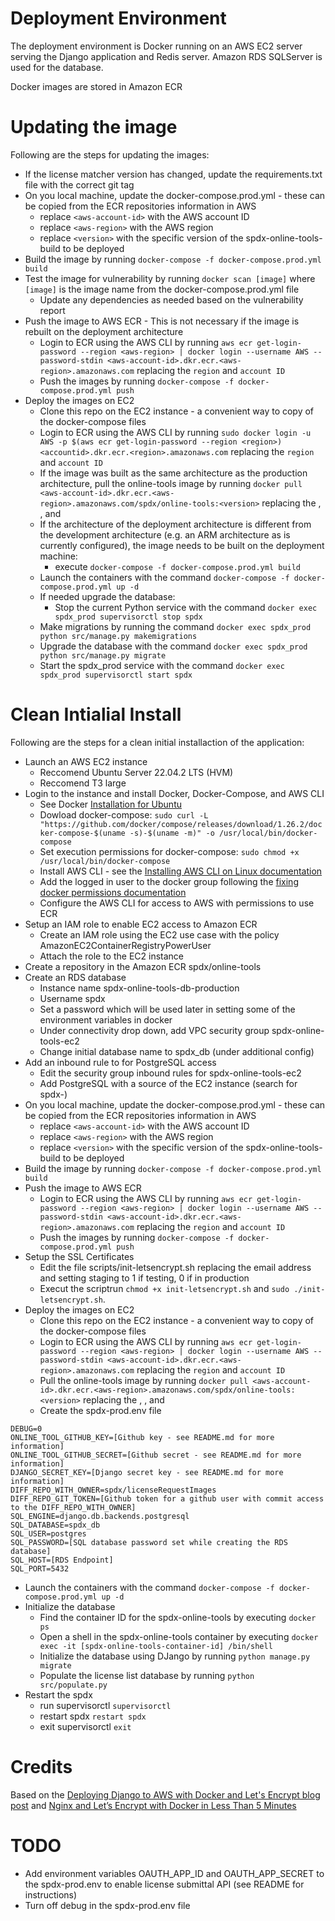 # Deployment Environment

The deployment environment is Docker running on an AWS EC2 server serving the Django application and Redis server. Amazon RDS SQLServer is used for the database.

Docker images are stored in Amazon ECR

# Updating the image

Following are the steps for updating the images:

- If the license matcher version has changed, update the requirements.txt file with the correct git tag
- On you local machine, update the docker-compose.prod.yml - these can be copied from the ECR repositories information in AWS
  - replace `<aws-account-id>` with the AWS account ID
  - replace `<aws-region>` with the AWS region
  - replace `<version>` with the specific version of the spdx-online-tools-build to be deployed
- Build the image by running `docker-compose -f docker-compose.prod.yml build`
- Test the image for vulnerability by running `docker scan [image]` where `[image]` is the image name from the docker-compose.prod.yml file
  - Update any dependencies as needed based on the vulnerability report
- Push the image to AWS ECR - This is not necessary if the image is rebuilt on the deployment architecture
  - Login to ECR using the AWS CLI by running `aws ecr get-login-password --region <aws-region> | docker login --username AWS --password-stdin <aws-account-id>.dkr.ecr.<aws-region>.amazonaws.com` replacing the `region` and `account ID`
  - Push the images by running `docker-compose -f docker-compose.prod.yml push`
- Deploy the images on EC2
  - Clone this repo on the EC2 instance - a convenient way to copy of the docker-compose files
  - Login to ECR using the AWS CLI by running `sudo docker login -u AWS -p $(aws ecr get-login-password --region <region>) <accountid>.dkr.ecr.<region>.amazonaws.com` replacing the `region` and `account ID`
  - If the image was built as the same architecture as the production architecture, pull the online-tools image by running `docker pull <aws-account-id>.dkr.ecr.<aws-region>.amazonaws.com/spdx/online-tools:<version>` replacing the <aws-account-id>, <aws-region>, and <version>
  - If the architecture of the deployment architecture is different from the development architecture (e.g. an ARM architecture as is currently configured), the image needs to be built on the deployment machine:
    - execute `docker-compose -f docker-compose.prod.yml build`
  - Launch the containers with the command `docker-compose -f docker-compose.prod.yml up -d`
  - If needed upgrade the database:
    - Stop the current Python service with the command `docker exec spdx_prod supervisorctl stop spdx`
  - Make migrations by running the command `docker exec spdx_prod python src/manage.py makemigrations`
  - Upgrade the database with the command `docker exec spdx_prod python src/manage.py migrate`
  - Start the spdx_prod service with the command `docker exec spdx_prod supervisorctl start spdx`

# Clean Intialial Install

Following are the steps for a clean initial installaction of the application:

- Launch an AWS EC2 instance
  - Reccomend Ubuntu Server 22.04.2 LTS (HVM)
  - Reccomend T3 large
- Login to the instance and install Docker, Docker-Compose, and AWS CLI
  - See Docker [Installation for Ubuntu](https://docs.docker.com/engine/install/ubuntu/)
  - Dowload docker-compose: `sudo curl -L "https://github.com/docker/compose/releases/download/1.26.2/docker-compose-$(uname -s)-$(uname -m)" -o /usr/local/bin/docker-compose`
  - Set execution permissions for docker-compose: `sudo chmod +x /usr/local/bin/docker-compose`
  - Install AWS CLI - see the [Installing AWS CLI on Linux documentation](https://docs.aws.amazon.com/cli/latest/userguide/install-cliv2-linux.html)
  - Add the logged in user to the docker group following the [fixing docker permissions documentation](https://www.digitalocean.com/community/questions/how-to-fix-docker-got-permission-denied-while-trying-to-connect-to-the-docker-daemon-socket)
  - Configure the AWS CLI for access to AWS with permissions to use ECR
- Setup an IAM role to enable EC2 access to Amazon ECR
  - Create an IAM role using the EC2 use case with the policy AmazonEC2ContainerRegistryPowerUser
  - Attach the role to the EC2 instance
- Create a repository in the Amazon ECR spdx/online-tools
- Create an RDS database
  - Instance name spdx-online-tools-db-production
  - Username spdx
  - Set a password which will be used later in setting some of the environment variables in docker
  - Under connectivity drop down, add VPC security group spdx-online-tools-ec2
  - Change initial database name to spdx_db (under additional config)
- Add an inbound rule to for PostgreSQL access
  - Edit the security group inbound rules for spdx-online-tools-ec2
  - Add PostgreSQL with a source of the EC2 instance (search for spdx-)
- On you local machine, update the docker-compose.prod.yml - these can be copied from the ECR repositories information in AWS
  - replace `<aws-account-id>` with the AWS account ID
  - replace `<aws-region>` with the AWS region
  - replace `<version>` with the specific version of the spdx-online-tools-build to be deployed
- Build the image by running `docker-compose -f docker-compose.prod.yml build`
- Push the image to AWS ECR
  - Login to ECR using the AWS CLI by running `aws ecr get-login-password --region <aws-region> | docker login --username AWS --password-stdin <aws-account-id>.dkr.ecr.<aws-region>.amazonaws.com` replacing the `region` and `account ID`
  - Push the images by running `docker-compose -f docker-compose.prod.yml push`
- Setup the SSL Certificates
  - Edit the file scripts/init-letsencrypt.sh replacing the email address and setting staging to 1 if testing, 0 if in production
  - Execut the scriptrun `chmod +x init-letsencrypt.sh` and `sudo ./init-letsencrypt.sh`.
- Deploy the images on EC2
  - Clone this repo on the EC2 instance - a convenient way to copy of the docker-compose files
  - Login to ECR using the AWS CLI by running `aws ecr get-login-password --region <aws-region> | docker login --username AWS --password-stdin <aws-account-id>.dkr.ecr.<aws-region>.amazonaws.com` replacing the `region` and `account ID`
  - Pull the online-tools image by running `docker pull <aws-account-id>.dkr.ecr.<aws-region>.amazonaws.com/spdx/online-tools:<version>` replacing the <aws-account-id>, <aws-region>, and <version>
  - Create the spdx-prod.env file

```
DEBUG=0
ONLINE_TOOL_GITHUB_KEY=[Github key - see README.md for more information]
ONLINE_TOOL_GITHUB_SECRET=[Github secret - see README.md for more information]
DJANGO_SECRET_KEY=[Django secret key - see README.md for more information]
DIFF_REPO_WITH_OWNER=spdx/licenseRequestImages
DIFF_REPO_GIT_TOKEN=[Github token for a github user with commit access to the DIFF_REPO_WITH_OWNER]
SQL_ENGINE=django.db.backends.postgresql
SQL_DATABASE=spdx_db
SQL_USER=postgres
SQL_PASSWORD=[SQL database password set while creating the RDS database]
SQL_HOST=[RDS Endpoint]
SQL_PORT=5432
```

- Launch the containers with the command `docker-compose -f docker-compose.prod.yml up -d`
- Initialize the database
  - Find the container ID for the spdx-online-tools by executing `docker ps`
  - Open a shell in the spdx-online-tools container by executing `docker exec -it [spdx-online-tools-container-id] /bin/shell`
  - Initialize the database using DJango by running `python manage.py migrate`
  - Populate the license list database by running `python src/populate.py`
- Restart the spdx
  - run supervisorctl `supervisorctl`
  - restart spdx `restart spdx`
  - exit supervisorctl `exit`

# Credits

Based on the [Deploying Django to AWS with Docker and Let's Encrypt blog post](https://testdriven.io/blog/django-docker-https-aws/) and [Nginx and Let’s Encrypt with Docker in Less Than 5 Minutes](https://medium.com/@pentacent/nginx-and-lets-encrypt-with-docker-in-less-than-5-minutes-b4b8a60d3a71)

# TODO

- Add environment variables OAUTH_APP_ID and OAUTH_APP_SECRET to the spdx-prod.env to enable license submittal API (see README for instructions)
- Turn off debug in the spdx-prod.env file
